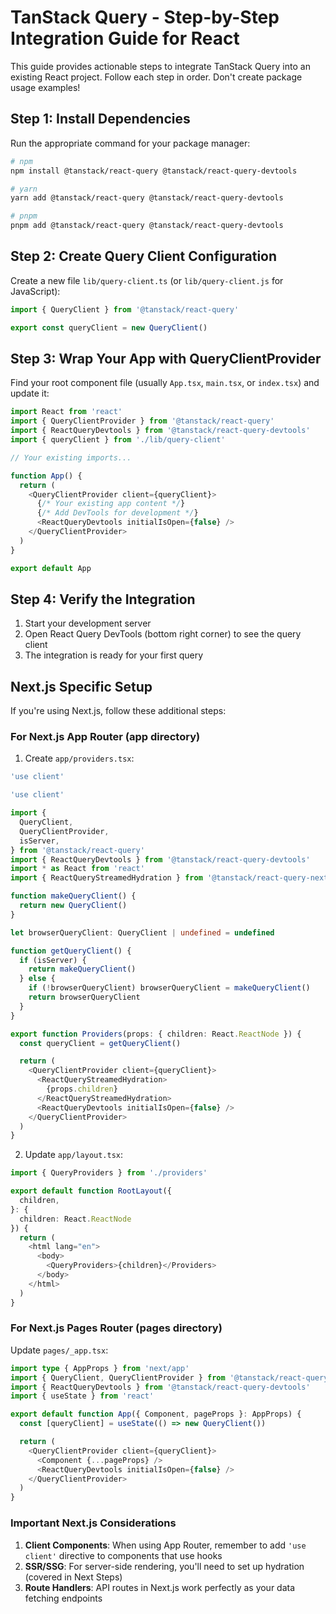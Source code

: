# TanStack Query - Step-by-Step Integration Guide for React

This guide provides actionable steps to integrate TanStack Query into an existing React project. Follow each step in order.
Don't create package usage examples!

## Step 1: Install Dependencies

Run the appropriate command for your package manager:

```bash
# npm
npm install @tanstack/react-query @tanstack/react-query-devtools

# yarn
yarn add @tanstack/react-query @tanstack/react-query-devtools

# pnpm
pnpm add @tanstack/react-query @tanstack/react-query-devtools
```

## Step 2: Create Query Client Configuration

Create a new file `lib/query-client.ts` (or `lib/query-client.js` for JavaScript):

```typescript
import { QueryClient } from '@tanstack/react-query'

export const queryClient = new QueryClient()
```

## Step 3: Wrap Your App with QueryClientProvider

Find your root component file (usually `App.tsx`, `main.tsx`, or `index.tsx`) and update it:

```typescript
import React from 'react'
import { QueryClientProvider } from '@tanstack/react-query'
import { ReactQueryDevtools } from '@tanstack/react-query-devtools'
import { queryClient } from './lib/query-client'

// Your existing imports...

function App() {
  return (
    <QueryClientProvider client={queryClient}>
      {/* Your existing app content */}
      {/* Add DevTools for development */}
      <ReactQueryDevtools initialIsOpen={false} />
    </QueryClientProvider>
  )
}

export default App
```

## Step 4: Verify the Integration

1. Start your development server
2. Open React Query DevTools (bottom right corner) to see the query client
3. The integration is ready for your first query

## Next.js Specific Setup

If you're using Next.js, follow these additional steps:

### For Next.js App Router (app directory)

1. Create `app/providers.tsx`:

```typescript
'use client'

'use client'

import {
  QueryClient,
  QueryClientProvider,
  isServer,
} from '@tanstack/react-query'
import { ReactQueryDevtools } from '@tanstack/react-query-devtools'
import * as React from 'react'
import { ReactQueryStreamedHydration } from '@tanstack/react-query-next-experimental'

function makeQueryClient() {
  return new QueryClient()
}

let browserQueryClient: QueryClient | undefined = undefined

function getQueryClient() {
  if (isServer) {
    return makeQueryClient()
  } else {
    if (!browserQueryClient) browserQueryClient = makeQueryClient()
    return browserQueryClient
  }
}

export function Providers(props: { children: React.ReactNode }) {
  const queryClient = getQueryClient()

  return (
    <QueryClientProvider client={queryClient}>
      <ReactQueryStreamedHydration>
        {props.children}
      </ReactQueryStreamedHydration>
      <ReactQueryDevtools initialIsOpen={false} />
    </QueryClientProvider>
  )
}
```

2. Update `app/layout.tsx`:

```typescript
import { QueryProviders } from './providers'

export default function RootLayout({
  children,
}: {
  children: React.ReactNode
}) {
  return (
    <html lang="en">
      <body>
        <QueryProviders>{children}</Providers>
      </body>
    </html>
  )
}
```

### For Next.js Pages Router (pages directory)

Update `pages/_app.tsx`:

```typescript
import type { AppProps } from 'next/app'
import { QueryClient, QueryClientProvider } from '@tanstack/react-query'
import { ReactQueryDevtools } from '@tanstack/react-query-devtools'
import { useState } from 'react'

export default function App({ Component, pageProps }: AppProps) {
  const [queryClient] = useState(() => new QueryClient())

  return (
    <QueryClientProvider client={queryClient}>
      <Component {...pageProps} />
      <ReactQueryDevtools initialIsOpen={false} />
    </QueryClientProvider>
  )
}
```

### Important Next.js Considerations

1. **Client Components**: When using App Router, remember to add `'use client'` directive to components that use hooks
2. **SSR/SSG**: For server-side rendering, you'll need to set up hydration (covered in Next Steps)
3. **Route Handlers**: API routes in Next.js work perfectly as your data fetching endpoints
